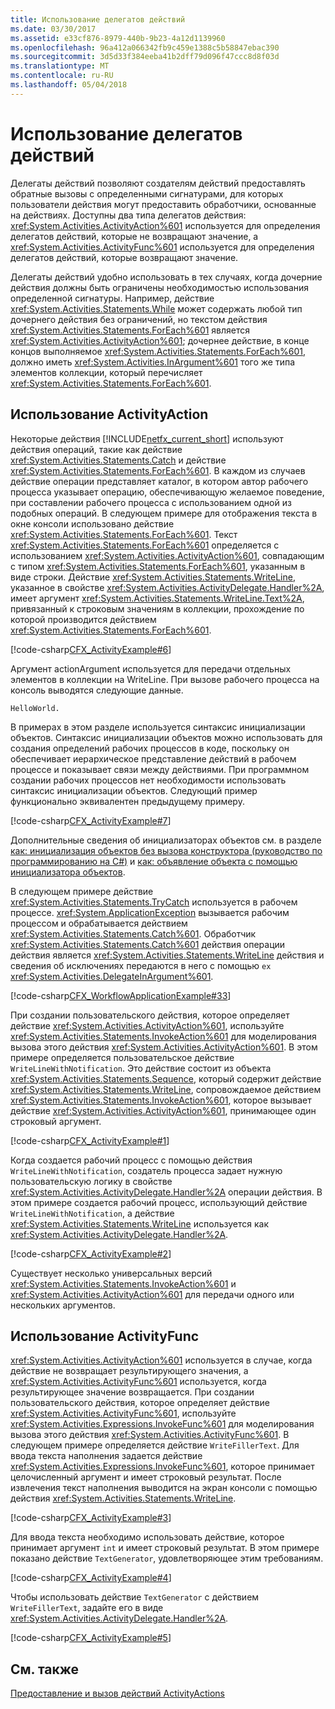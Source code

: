 ```yaml
---
title: Использование делегатов действий
ms.date: 03/30/2017
ms.assetid: e33cf876-8979-440b-9b23-4a12d1139960
ms.openlocfilehash: 96a412a066342fb9c459e1388c5b58847ebac390
ms.sourcegitcommit: 3d5d33f384eeba41b2dff79d096f47ccc8d8f03d
ms.translationtype: MT
ms.contentlocale: ru-RU
ms.lasthandoff: 05/04/2018
---
```

# <a name="using-activity-delegates"></a>Использование делегатов действий
Делегаты действий позволяют создателям действий предоставлять обратные вызовы с определенными сигнатурами, для которых пользователи действия могут предоставить обработчики, основанные на действиях. Доступны два типа делегатов действия: <xref:System.Activities.ActivityAction%601> используется для определения делегатов действий, которые не возвращают значение, а <xref:System.Activities.ActivityFunc%601> используется для определения делегатов действий, которые возвращают значение.  
  
 Делегаты действий удобно использовать в тех случаях, когда дочерние действия должны быть ограничены необходимостью использования определенной сигнатуры. Например, действие <xref:System.Activities.Statements.While> может содержать любой тип дочернего действия без ограничений, но текстом действия <xref:System.Activities.Statements.ForEach%601> является <xref:System.Activities.ActivityAction%601>; дочернее действие, в конце концов выполняемое <xref:System.Activities.Statements.ForEach%601>, должно иметь <xref:System.Activities.InArgument%601> того же типа элементов коллекции, который перечисляет <xref:System.Activities.Statements.ForEach%601>.  
  
## <a name="using-activityaction"></a>Использование ActivityAction  
 Некоторые действия [!INCLUDE[netfx_current_short](../../../includes/netfx-current-short-md.md)] используют действия операций, такие как действие <xref:System.Activities.Statements.Catch> и действие <xref:System.Activities.Statements.ForEach%601>. В каждом из случаев действие операции представляет каталог, в котором автор рабочего процесса указывает операцию, обеспечивающую желаемое поведение, при составлении рабочего процесса с использованием одной из подобных операций. В следующем примере для отображения текста в окне консоли использовано действие <xref:System.Activities.Statements.ForEach%601>. Текст <xref:System.Activities.Statements.ForEach%601> определяется с использованием <xref:System.Activities.ActivityAction%601>, совпадающим с типом <xref:System.Activities.Statements.ForEach%601>, указанным в виде строки. Действие <xref:System.Activities.Statements.WriteLine>, указанное в свойстве <xref:System.Activities.ActivityDelegate.Handler%2A>, имеет аргумент <xref:System.Activities.Statements.WriteLine.Text%2A>, привязанный к строковым значениям в коллекции, прохождение по которой производится действием <xref:System.Activities.Statements.ForEach%601>.  
  
 [!code-csharp[CFX_ActivityExample#6](../../../samples/snippets/csharp/VS_Snippets_CFX/CFX_ActivityExample/cs/Program.cs#6)]  
  
 Аргумент actionArgument используется для передачи отдельных элементов в коллекции на WriteLine. При вызове рабочего процесса на консоль выводятся следующие данные.  
 ``` 
 HelloWorld.
 ```  
В примерах в этом разделе используется синтаксис инициализации объектов. Синтаксис инициализации объектов можно использовать для создания определений рабочих процессов в коде, поскольку он обеспечивает иерархическое представление действий в рабочем процессе и показывает связи между действиями. При программном создании рабочих процессов нет необходимости использовать синтаксис инициализации объектов. Следующий пример функционально эквивалентен предыдущему примеру.  
  
 [!code-csharp[CFX_ActivityExample#7](../../../samples/snippets/csharp/VS_Snippets_CFX/CFX_ActivityExample/cs/Program.cs#7)]  
  
 Дополнительные сведения об инициализаторах объектов см. в разделе [как: инициализация объектов без вызова конструктора (руководство по программированию на C#)](http://go.microsoft.com/fwlink/?LinkId=161015) и [как: объявление объекта с помощью инициализатора объектов](http://go.microsoft.com/fwlink/?LinkId=161016).  
  
 В следующем примере действие <xref:System.Activities.Statements.TryCatch> используется в рабочем процессе. <xref:System.ApplicationException> вызывается рабочим процессом и обрабатывается действием <xref:System.Activities.Statements.Catch%601>. Обработчик <xref:System.Activities.Statements.Catch%601> действия операции действия является <xref:System.Activities.Statements.WriteLine> действия и сведения об исключениях передаются в него с помощью `ex` <xref:System.Activities.DelegateInArgument%601>.  
  
 [!code-csharp[CFX_WorkflowApplicationExample#33](../../../samples/snippets/csharp/VS_Snippets_CFX/cfx_workflowapplicationexample/cs/program.cs#33)]  
  
 При создании пользовательского действия, которое определяет действие <xref:System.Activities.ActivityAction%601>, используйте <xref:System.Activities.Statements.InvokeAction%601> для моделирования вызова этого действия <xref:System.Activities.ActivityAction%601>. В этом примере определяется пользовательское действие `WriteLineWithNotification`. Это действие состоит из объекта <xref:System.Activities.Statements.Sequence>, который содержит действие <xref:System.Activities.Statements.WriteLine>, сопровождаемое действием <xref:System.Activities.Statements.InvokeAction%601>, которое вызывает действие <xref:System.Activities.ActivityAction%601>, принимающее один строковый аргумент.  
  
 [!code-csharp[CFX_ActivityExample#1](../../../samples/snippets/csharp/VS_Snippets_CFX/CFX_ActivityExample/cs/Program.cs#1)]  
  
 Когда создается рабочий процесс с помощью действия `WriteLineWithNotification`, создатель процесса задает нужную пользовательскую логику в свойстве <xref:System.Activities.ActivityDelegate.Handler%2A> операции действия. В этом примере создается рабочий процесс, использующий действие `WriteLineWithNotification`, а действие <xref:System.Activities.Statements.WriteLine> используется как <xref:System.Activities.ActivityDelegate.Handler%2A>.  
  
 [!code-csharp[CFX_ActivityExample#2](../../../samples/snippets/csharp/VS_Snippets_CFX/CFX_ActivityExample/cs/Program.cs#2)]  
  
 Существует несколько универсальных версий <xref:System.Activities.Statements.InvokeAction%601> и <xref:System.Activities.ActivityAction%601> для передачи одного или нескольких аргументов.  
  
## <a name="using-activityfunc"></a>Использование ActivityFunc  
 <xref:System.Activities.ActivityAction%601> используется в случае, когда действие не возвращает результирующего значения, а <xref:System.Activities.ActivityFunc%601> используется, когда результирующее значение возвращается. При создании пользовательского действия, которое определяет действие <xref:System.Activities.ActivityFunc%601>, используйте <xref:System.Activities.Expressions.InvokeFunc%601> для моделирования вызова этого действия <xref:System.Activities.ActivityFunc%601>. В следующем примере определяется действие `WriteFillerText`. Для ввода текста наполнения задается действие <xref:System.Activities.Expressions.InvokeFunc%601>, которое принимает целочисленный аргумент и имеет строковый результат. После извлечения текст наполнения выводится на экран консоли с помощью действия <xref:System.Activities.Statements.WriteLine>.  
  
 [!code-csharp[CFX_ActivityExample#3](../../../samples/snippets/csharp/VS_Snippets_CFX/CFX_ActivityExample/cs/Program.cs#3)]  
  
 Для ввода текста необходимо использовать действие, которое принимает аргумент `int` и имеет строковый результат. В этом примере показано действие `TextGenerator`, удовлетворяющее этим требованиям.  
  
 [!code-csharp[CFX_ActivityExample#4](../../../samples/snippets/csharp/VS_Snippets_CFX/CFX_ActivityExample/cs/Program.cs#4)]  
  
 Чтобы использовать действие `TextGenerator` с действием `WriteFillerText`, задайте его в виде <xref:System.Activities.ActivityDelegate.Handler%2A>.  
  
 [!code-csharp[CFX_ActivityExample#5](../../../samples/snippets/csharp/VS_Snippets_CFX/CFX_ActivityExample/cs/Program.cs#5)]  
  
## <a name="see-also"></a>См. также  
 [Предоставление и вызов действий ActivityActions](../../../docs/framework/windows-workflow-foundation/samples/exposing-and-invoking-activityactions.md)
